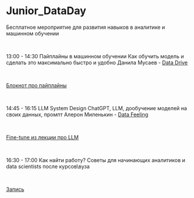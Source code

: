 # Junior_DataDay
Бесплатное мероприятие для развития навыков в аналитике и машинном обучении

<br>

13:00 - 14:30 Пайплайны в машинном обучении 
Как обучить модель и сделать это максимально быстро и удобно
Данила Мусаев - <a href="https://t.me/data_science_drive" target="_blank">  Data Drive </a>

<br>

<a href="https://colab.research.google.com/drive/1VWL7_5nWOaGWqidp41kCZJoVTINCWfGb?usp=sharing" target="_blank"> Блокнот про пайплайны </a>

<br>

14:45 - 16:15 LLM System Design 
ChatGPT, LLM, дообучение моделей на своих данных, промпт 
Алерон Миленькин - <a href="https://t.me/datafeeling" target="_blank"> Data Feeling </a>

<br>

<a href="https://colab.research.google.com/drive/10fUx-YUw-PaIDVaf8aq_vVKLP0r9kV3w?usp=sharing" target="_blank"> Fine-tune из лекции про LLM </a>

<br>

16:30 - 17:00 Как найти работу? 
Советы для начинающих аналитиков и data scientists после курсов\вуза

<br>

<a href="https://youtu.be/DMptRXeE7tE" target="_blank"> Запись</a>

<br>
